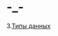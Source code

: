 # -_-



3.[Типы данных](https://github.com/ravetearss/-_-/commit/bf474fd184c846195a8d5f402aa49f9252887c65)
